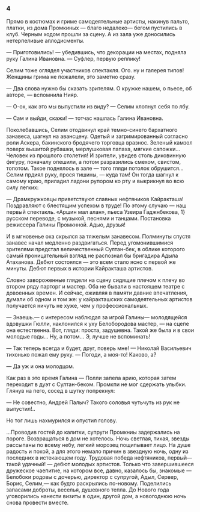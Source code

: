 ### 4

Прямо в костюмах и гриме самодеятельные артисты, накинув пальто, платки, из дома Промкиных — благо недалеко— бегом пустились в клуб.
Черным ходом прошли за сцену.
А из зала уже доносились нетерпеливые аплодисменты.

— Приготовились!
— убедившись, что декорации на местах, подняла руку Галина Ивановна.
— Суфлер, первую реплику!

Селим тоже оглядел участников спектакля.
Ого.
ну и галерея типов!
Женщины грима не пожалели, это заметно сразу.

— Два слова нужно бы сказать зрителям.
О кружке нашем, о пьесе, об авторе, — вспомнила Нияр.

— О-ох, как это мы выпустили из виду?
— Селим хлопнул себя по лбу.

— Сам и выйди, скажи!
— тотчас нашлась Галина Ивановна.

Поколебавшись, Селим отодвинул край темно-синего бархатного занавеса, шагнул на авансцену.
Одетый и загримированный согласно роли Аскера, бакинского бродячего торговца вразнос.
Зеленый камзол поверх вышитой рубашки, мерлушковая папаха, мягкие сапожки...
Человек из прошлого столетия!
И зрители, увидев столь диковинную фигуру, поначалу опешили, а потом разразились смехом, свистом, топотом.
Такое поднялось в зале — того гляди потолок обрушится...
Селим прдиял руку, прося тишины, — куда там!
Он тогда шагнул к самому краю, приладил ладони рупором ко рту и выкрикнул во всю силу легких:

— Драмкружковцы приветствуют славных нефтяников Кайракташа!
Поздравляют с блестящим успехом в труде!
По этому случаю — наш первый спектакль.
«Аршин мал алан», пьеса Узеира Гаджнбекова, 1} русском переводе, с музыкой, песнями и танцами.
Постановка режиссера Галины Промкнной.
Адыо, друзья!

И в мгновенье ока скрылся за тяжелым занавесом.
Полминуты спустя занавес начал медленно раздвигаться.
Перед угомонившимися зрителями предстал величественный Султан-бек, в облике которого самый проницательный взгляд не распознал бы бригадира Адыла Атаханова.
Дебют состоялся — это всем стало ясно с первой же минуты.
Дебют первых в истории Кайракташа артистов.

Словно завороженные глядели на сцену сидящие плечом к плечу во втором ряду парторг и мастер.
Оба не бывали в настоящем театре с довоенных времен.
И сейчас, оживляя в памяти давние впечатления, думали об одном и том же: у кайракташских самодеятельных артистов получается ничуть не хуже, чем у профессиональных.

— Знаешь.— с интересом наблюдая за игрой Галины— молодящейся вдовушки Гюлли, наклонился к уху Белобородова мастер, — на сцепе она естественна.
Вот, гляди: проста, задушевна.
Такой же была и в свои молодые годы...
Ну, а потом...
Э, лучше не вспоминать!

— Так теперь всегда и будет, друг, поверь мне!
— Николай Васильевич тихонько пожал ему руку.
— Погоди, а моя-то!
Каково, а?

— Да уж и она молодцом.

Как раз в это время Галина — Полли запела арию, которая затем переходит в дуэт с Султан-беком.
Промкпи не мог сдержать улыбки.
Глянув на пего, сосед в шутку попрекнул:

— Не совестно, Андрей Палыч?
Такого соловья чутьчуть из рук не выпустил!..

Но тог лишь нахмурился и опустил голову.

...Проводив гостей до калитки, супруги Промкниы задержались на пороге.
Возвращаться в дом не хотелось.
Ночь светлая, тихая, звезды рассыпаны по всему небу, легкий морозец пощипывает лицо.
На душе радость и покой, а для этого немало причин в звездную ночь, одну из последних в истекающем году.
Трудовая победа нефтяников, первый—такой удачный!
— дебют молодых артистов.
Только что завершившееся дружеское чаепитие, на котором все, давно, казалось бы, знакомые — Белобоки родовы с дочерью, директор с супругой, Адыл, Сервер, Борис, Селим,— как будто раскрылись по-новому.
Поделились запасами доброты, веселья, душевного тепла.
До Нового года уговорились нанести визиты в один, другой дом, а новогоднюю ночь снова провести вместе.
